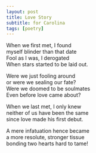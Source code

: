 ```yaml
---
layout: post
title: Love Story
subtitle: for Carolina
tags: [poetry]
---
```


When we first met, I found  
myself blinder than that date  
Fool as I was, I derogated  
When stars started to be laid out.  

Were we just fooling around  
or were we sealing our fate?  
Were we doomed to be soulmates  
Even before love came about?  

When we last met, I only knew  
neither of us have been the same  
since love made his first debut.  

A mere infatuation hence became  
a more resolute, stronger tissue  
bonding two hearts hard to tame!  
